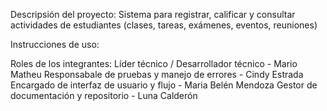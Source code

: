 Descripsión del proyecto: 
Sistema para registrar, calificar y consultar actividades de estudiantes (clases, tareas, exámenes, eventos, reuniones)

Instrucciones de uso:



Roles de los integrantes:
Líder técnico / Desarrollador técnico - Mario Matheu
Responsabale de pruebas y manejo de errores - Cindy Estrada
Encargado de interfaz de usuario y flujo - Maria Belén Mendoza
Gestor de documentación y repositorio - Luna Calderón 

